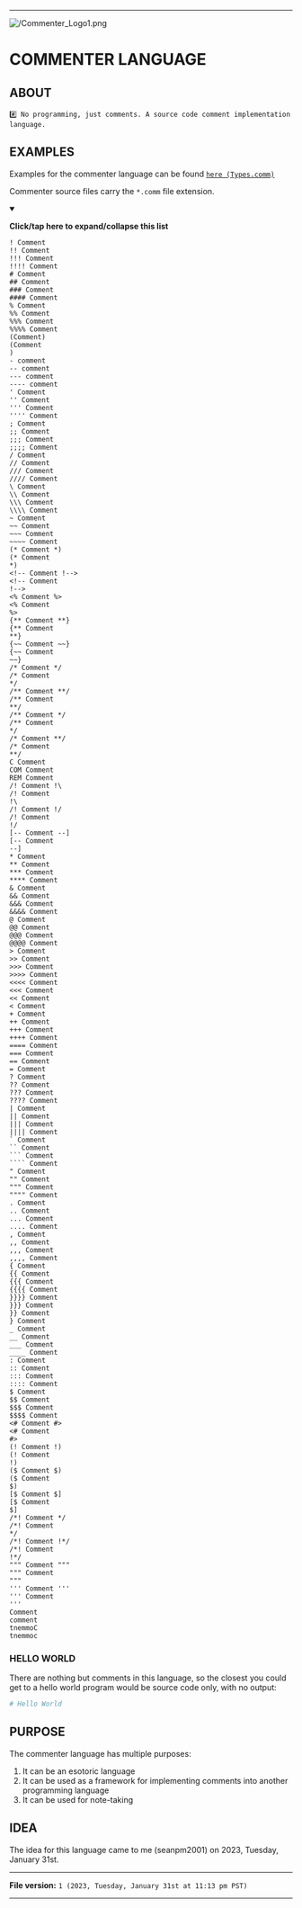 
***

![/Commenter_Logo1.png](/Commenter_Logo1.png)

# COMMENTER LANGUAGE

## ABOUT

`#️⃣️ No programming, just comments. A source code comment implementation language.`

## EXAMPLES

Examples for the commenter language can be found [`here (Types.comm)`](/Commenter/Types.comm)

Commenter source files carry the `*.comm` file extension.

<details open><summary><p><b>Click/tap here to expand/collapse this list</b></p></summary>

```brainfuck
! Comment
!! Comment
!!! Comment
!!!! Comment
# Comment
## Comment
### Comment
#### Comment
% Comment
%% Comment
%%% Comment
%%%% Comment
(Comment)
(Comment
)
- comment
-- comment
--- comment
---- comment
' Comment
'' Comment
''' Comment
'''' Comment
; Comment
;; Comment
;;; Comment
;;;; Comment
/ Comment
// Comment
/// Comment
//// Comment
\ Comment
\\ Comment
\\\ Comment
\\\\ Comment
~ Comment
~~ Comment
~~~ Comment
~~~~ Comment
(* Comment *)
(* Comment
*)
<!-- Comment !-->
<!-- Comment
!-->
<% Comment %>
<% Comment
%>
{** Comment **}
{** Comment
**}
{~~ Comment ~~}
{~~ Comment
~~}
/* Comment */
/* Comment
*/
/** Comment **/
/** Comment
**/
/** Comment */
/** Comment
*/
/* Comment **/
/* Comment
**/
C Comment
COM Comment
REM Comment
/! Comment !\
/! Comment
!\
/! Comment !/
/! Comment
!/
[-- Comment --]
[-- Comment
--]
* Comment
** Comment
*** Comment
**** Comment
& Comment
&& Comment
&&& Comment
&&&& Comment
@ Comment
@@ Comment
@@@ Comment
@@@@ Comment
> Comment
>> Comment
>>> Comment
>>>> Comment
<<<< Comment
<<< Comment
<< Comment
< Comment
+ Comment
++ Comment
+++ Comment
++++ Comment
==== Comment
=== Comment
== Comment
= Comment
? Comment
?? Comment
??? Comment
???? Comment
| Comment
|| Comment
||| Comment
|||| Comment
` Comment
`` Comment
``` Comment
```` Comment
" Comment
"" Comment
""" Comment
"""" Comment
. Comment
.. Comment
... Comment
.... Comment
, Comment
,, Comment
,,, Comment
,,,, Comment
{ Comment
{{ Comment
{{{ Comment
{{{{ Comment
}}}} Comment
}}} Comment
}} Comment
} Comment
_ Comment
__ Comment
___ Comment
____ Comment
: Comment
:: Comment
::: Comment
:::: Comment
$ Comment
$$ Comment
$$$ Comment
$$$$ Comment
<# Comment #>
<# Comment
#>
(! Comment !)
(! Comment
!)
($ Comment $)
($ Comment
$)
[$ Comment $]
[$ Comment
$]
/*! Comment */
/*! Comment
*/
/*! Comment !*/
/*! Comment
!*/
""" Comment """
""" Comment
"""
''' Comment '''
''' Comment
'''
Comment
comment
tnemmoC
tnemmoc
```

</details>

### HELLO WORLD

There are nothing but comments in this language, so the closest you could get to a hello world program would be source code only, with no output:

```python
# Hello World
```

## PURPOSE

The commenter language has multiple purposes:

1. It can be an esotoric language
2. It can be used as a framework for implementing comments into another programming language
3. It can be used for note-taking

## IDEA

The idea for this language came to me (seanpm2001) on 2023, Tuesday, January 31st.

***

**File version:** `1 (2023, Tuesday, January 31st at 11:13 pm PST)`

***

